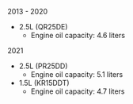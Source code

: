 2013 - 2020
- 2.5L (QR25DE)
    - Engine oil capacity: 4.6 liters

2021
- 2.5L (PR25DD)
    - Engine oil capacity: 5.1 liters
- 1.5L (KR15DDT)
    - Engine oil capacity: 4.7 liters
